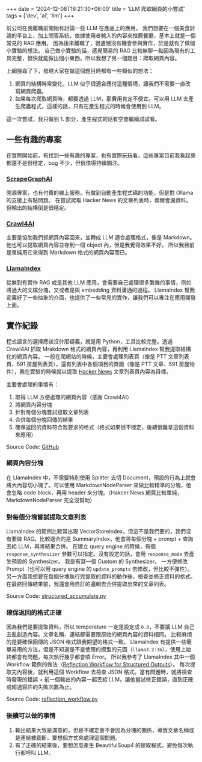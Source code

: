 +++
date = '2024-12-08T16:21:30+08:00'
title = 'LLM 爬取網頁的小嘗試'
tags = ['dev', 'ai', 'llm']
+++

前公司在我離職前開始有討論一些 LLM 在產品上的應用。
我們想要在一個美食討論的平台上，加上問答系統，依據使用者輸入的內容來推薦餐廳，基本上就是一個常見的 RAG 應用。
因為後來離職了，很遺憾沒有機會參與實作，於是就有了做個小實驗的想法。
自己做小實驗的話，感覺簡易的 RAG 比較無聊一點因為現有的工具完整，很快就能做出個小東西。所以我想了另一個題目：爬取網頁內容。

上網搜尋了下，發現大家在做這個題目時都有一些類似的想法：

1. 網頁的結構時常變化，LLM 似乎很適合應付這種情境，讓我們不需要一直改寫網頁爬蟲。
2. 如果每次爬取網頁時，都要透過 LLM，那費用肯定不便宜。可以用 LLM 去產生爬蟲程式，這樣的話，只有在產生程式的時候會使用到 LLM。

這一次嘗試，我只做到 1. 部分，產生程式的話有空會繼續試試看。

## 一些有趣的專案

在實際開始前，有找到一些有趣的專案，也有實際玩玩看。這些專案目前我看起來都還不是很穩定，bug 不少，但很值得持續關注。

### [ScrapeGraphAI](https://github.com/ScrapeGraphAI/Scrapegraph-ai)

開源專案，也有付費的線上服務。有做到自動產生程式碼的功能，但是對 Ollama 的支援上有點問題。
在嘗試爬取 Hacker News 的文章列表時，偶爾會漏資料。但輸出的結構倒是很穩定。

### [Crawl4AI](https://github.com/unclecode/crawl4ai)

主要是協助我們抓網頁內容回來，並轉成 LLM 適合處理格式，像是 Markdown。
他也可以提取網頁內容並存到一個 object 內，但是我覺得效果不好。
所以我目前是單純用它來得到 Markdown 格式的網頁內容而已。

### [LlamaIndex](https://www.llamaindex.ai/)

從無到有實作 RAG 或是其他 LLM 應用，會需要自己處理很多繁雜的事情，例如將過大的文檔分塊，又或者是與 embedding 資料溝通的過程。
LlamaIndex 幫我定義好了一些抽象的介面，也提供了一些常見的實作，讓我們可以專注在應用開發上面。

## 實作紀錄

程式語言的選擇應該沒什麼疑義，就是用 Python，工具比較完整。透過 Crawl4AI 抓取 Mrakdown 格式的網頁內容，再利用 LlamaIndex 幫我提取結構化的網頁內容。
一般在爬網站的時候，主要會處理列表頁（像是 PTT 文章列表頁、591 房屋列表頁），還有列表中各個項目的頁面（像是 PTT 文章、591 房屋物件），我在實驗的時候就以提取 [Hacker News](https://news.ycombinator.com/) 文章列表頁內容為目標。

主要會處理的事情有：

1. 取得 LLM 方便處理的網頁內容（感謝 Crawl4AI）
2. 將網頁內容分塊
3. 針對每個分塊嘗試提取文章列表
4. 合併每個分塊回傳的結果
5. 確保返回的資料符合我要求的格式（格式如果很不穩定，後續很難拿這個資料來應用）

Source Code: [GitHub](https://github.com/pycxxx/experiments/tree/main/llmscrape)

### 網頁內容分塊

在 LlamaIndex 中，不需要特別使用 Splitter 去切 Document，預設的行為上就會將大內容切小塊了。可以使用 MarkdownNodeParser 來做比較精準的分塊，他會忽略 code block，再用 header 來分塊。（Hakcer News 網頁比較單純，MarkdownNodeParser 完全沒幫助）

### 對每個分塊嘗試提取文章列表

LlamaIndex 的範例比較常出現 VectorStoreIndex，但這不是我們要的，我們沒有要做 RAG。比較適合的是 SummaryIndex，他會將每個分塊 + prompt + 查詢丟給 LLM，再將結果合併。
在建立 query engine 的時候，有個 `response_synthesizer` 參數可以指定。沒有設定的話，會用 `response_mode` 去產生預設的 Synthesizer。
我是有寫一個 Custom 的 Synthesizer。
一方便修改 Prompt（也可以用 query engine 的 `update_prompts` 去修改，但比較不彈性）。
另一方面我想要在每個分塊執行完提取的資料的動作後，檢查並修正資料的格式。
在最終回傳結果前，我還會用自訂的邏輯去合併提取出來的文章列表。

Source Code: [structured_accumulate.py](https://github.com/pycxxx/experiments/blob/main/llmscrape/scrapper/structured_accumulate.py)

### 確保返回的格式正確

因為我們是要提取資料，所以 temperature 一定是設定成 `0.0`，不要讓 LLM 自己去亂創造內容。文章名稱、連結都需要跟原始的網頁內容的資料相同。
比較麻煩的是要確保回傳的 JSON 格式跟我期望的格式一致。
LlamaIndex 有提供一些簡單易用的方法，但是不知道是不是使用的模型的元因（`llama3.2:3b`），使用上始終都會有問題，每次執行幾乎都會噴 Error。
所以我參考了 LlamaIndex 其中一個 Workflow 範例的做法（[Reflection Workflow for Structured Outputs](https://docs.llamaindex.ai/en/stable/examples/workflow/reflection/)）。
每次提取完內容後，就利用這個 Workflow 去檢查 JSON 格式。當有問題時，就將檢查時發現的錯誤 + 前一個輸出的內容一起丟給 LLM，讓他嘗試修正錯誤，直到正確或超過容許的失敗次數為止。

Source Code: [reflection_workflow.py](https://github.com/pycxxx/experiments/blob/main/llmscrape/scrapper/reflection_workflow.py)

### 後續可以做的事情

1. 輸出結果大致是滿意的，但是不確定會不會因為分塊的關係，導致文章名稱或是連結被截斷。要想個方式來處理這個問題。
2. 有了正確的結果後，要想怎麼產生 BeautifulSoup4 的提取程式，避免每次執行都呼叫 LLM。
